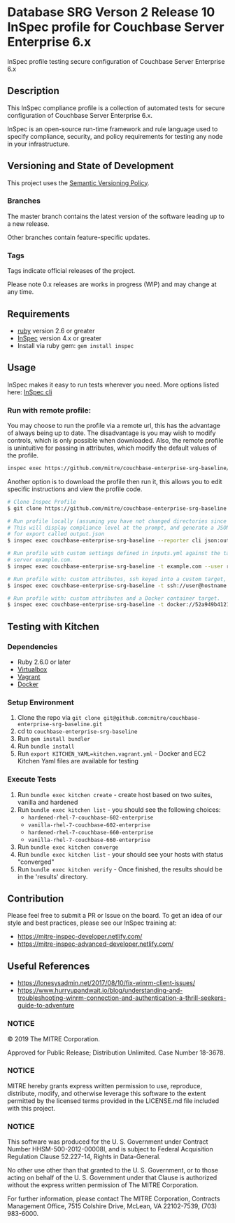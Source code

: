 # Database SRG Verson 2 Release 10 InSpec profile for Couchbase Server Enterprise 6.x

InSpec profile testing secure configuration of Couchbase Server Enterprise 6.x

## Description

This InSpec compliance profile is a collection of automated tests for
secure configuration of Couchbase Server Enterprise 6.x.

InSpec is an open-source run-time framework and rule language used to
specify compliance, security, and policy requirements for testing any
node in your infrastructure.

## Versioning and State of Development
This project uses the [Semantic Versioning
Policy](https://semver.org/).

### Branches
The master branch contains the latest version of the software leading
up to a new release. 

Other branches contain feature-specific updates. 

### Tags
Tags indicate official releases of the project.

Please note 0.x releases are works in progress (WIP) and may change at
any time.

## Requirements

- [ruby](https://www.ruby-lang.org/en/) version 2.6  or greater
- [InSpec](http://inspec.io/) version 4.x  or greater
- Install via ruby gem: `gem install inspec`
    
## Usage
InSpec makes it easy to run tests wherever you need. More options
listed here: [InSpec cli](http://inspec.io/docs/reference/cli/)
    
### Run with remote profile:
You may choose to run the profile via a remote url, this has the
advantage of always being up to date. The disadvantage is you may wish
to modify controls, which is only possible when downloaded. Also, the
remote profile is unintuitive for passing in attributes, which modify
the default values of the profile.
``` bash
inspec exec https://github.com/mitre/couchbase-enterprise-srg-baseline/archive/master.tar.gz
```

Another option is to download the profile then run it, this allows
you to edit specific instructions and view the profile code.
``` bash
# Clone Inspec Profile
$ git clone https://github.com/mitre/couchbase-enterprise-srg-baseline.git

# Run profile locally (assuming you have not changed directories since cloning)
# This will display compliance level at the prompt, and generate a JSON file 
# for export called output.json
$ inspec exec couchbase-enterprise-srg-baseline --reporter cli json:output.json

# Run profile with custom settings defined in inputs.yml against the target 
# server example.com. 
$ inspec exec couchbase-enterprise-srg-baseline -t example.com --user root --password=Pa55w0rd --input-file=inputs.yml --reporter cli json:output.json

# Run profile with: custom attributes, ssh keyed into a custom target, and sudo.
$ inspec exec couchbase-enterprise-srg-baseline -t ssh://user@hostname -i /path/to/key --sudo --input-file=inputs.yml --reporter cli json:output.json

# Run profile with: custom attributes and a Docker container target.
$ inspec exec couchbase-enterprise-srg-baseline -t docker://52a949b41213 --input-file=inputs.yml --reporter cli json:output.json
```
## Testing with Kitchen
### Dependencies

- Ruby 2.6.0 or later
- [Virtualbox](https://www.virtualbox.org)
- [Vagrant](https://www.vagrantup.com)
- [Docker](https://docs.docker.com)

### Setup Environment
1. Clone the repo via `git clone git@github.com:mitre/couchbase-enterprise-srg-baseline.git`
2. cd to `couchbase-enterprise-srg-baseline`
3. Run `gem install bundler`
4. Run `bundle install`
5. Run `export KITCHEN_YAML=kitchen.vagrant.yml` - Docker and EC2 Kitchen Yaml files are available for testing

### Execute Tests
1. Run `bundle exec kitchen create` - create host based on two suites, vanilla and hardened
2. Run `bundle exec kitchen list` - you should see the following choices:
   - `hardened-rhel-7-couchbase-602-enterprise`
   - `vanilla-rhel-7-couchbase-602-enterprise`
   - `hardened-rhel-7-couchbase-660-enterprise`
   - `vanilla-rhel-7-couchbase-660-enterprise`
3. Run `bundle exec kitchen converge`
4. Run `bundle exec kitchen list` - your should see your hosts with status "converged"
5. Run `bundle exec kitchen verify` - Once finished, the results should be in the 'results' directory.

## Contribution

Please feel free to submit a PR or Issue on the board. To get an idea of our style and best practices, please see our InSpec training at:

- https://mitre-inspec-developer.netlify.com/
- https://mitre-inspec-advanced-developer.netlify.com/

## Useful References

- <https://lonesysadmin.net/2017/08/10/fix-winrm-client-issues/>
- <https://www.hurryupandwait.io/blog/understanding-and-troubleshooting-winrm-connection-and-authentication-a-thrill-seekers-guide-to-adventure>

### NOTICE

© 2019 The MITRE Corporation.

Approved for Public Release; Distribution Unlimited. Case Number 18-3678.

### NOTICE

MITRE hereby grants express written permission to use, reproduce, distribute, modify, and otherwise leverage this software to the extent permitted by the licensed terms provided in the LICENSE.md file included with this project.

### NOTICE

This software was produced for the U. S. Government under Contract Number HHSM-500-2012-00008I, and is subject to Federal Acquisition Regulation Clause 52.227-14, Rights in Data-General.

No other use other than that granted to the U. S. Government, or to those acting on behalf of the U. S. Government under that Clause is authorized without the express written permission of The MITRE Corporation.

For further information, please contact The MITRE Corporation, Contracts Management Office, 7515 Colshire Drive, McLean, VA 22102-7539, (703) 983-6000.
